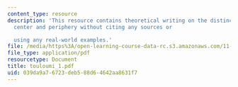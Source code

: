 ```yaml
---
content_type: resource
description: 'This resource contains theoretical writing on the distinction between
  center and periphery without citing any sources or

  using any real-world examples.'
file: /media/https%3A/open-learning-course-data-rc.s3.amazonaws.com/11-329-social-theory-and-the-city-fall-2005/039da9a76723deb588d64642aa8631f7_touloumi_1.pdf
file_type: application/pdf
resourcetype: Document
title: touloumi_1.pdf
uid: 039da9a7-6723-deb5-88d6-4642aa8631f7
---
```

